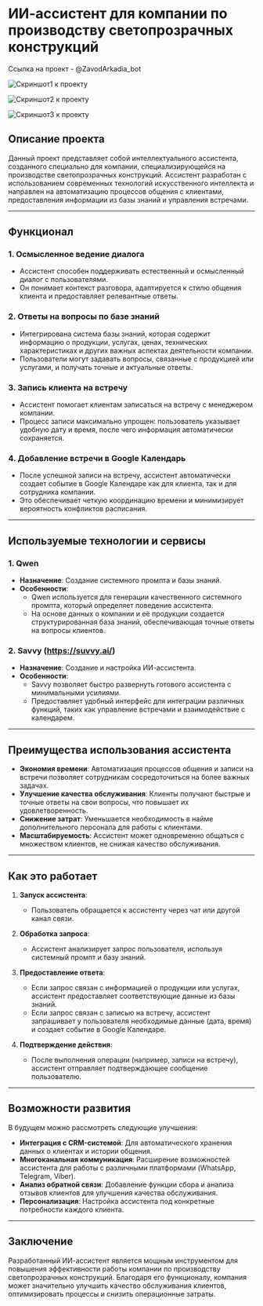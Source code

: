 # ИИ-ассистент для компании по производству светопрозрачных конструкций

Ссылка на проект - @ZavodArkadia_bot

![Скриншот1 к проекту](https://github.com/alexandra-vv/ai_assistent/blob/main/e953725780.jpg?raw=true)

![Скриншот2 к проекту](https://github.com/alexandra-vv/ai_assistent/blob/main/517a980629.jpg?raw=true)

![Скриншот3 к проекту](https://github.com/alexandra-vv/ai_assistent/blob/main/0a5c9489bd.jpg?raw=true)

## Описание проекта

Данный проект представляет собой интеллектуального ассистента, созданного специально для компании, специализирующейся на производстве светопрозрачных конструкций. Ассистент разработан с использованием современных технологий искусственного интеллекта и направлен на автоматизацию процессов общения с клиентами, предоставления информации из базы знаний и управления встречами.

---

## Функционал

### 1. **Осмысленное ведение диалога**
   - Ассистент способен поддерживать естественный и осмысленный диалог с пользователями.
   - Он понимает контекст разговора, адаптируется к стилю общения клиента и предоставляет релевантные ответы.

### 2. **Ответы на вопросы по базе знаний**
   - Интегрирована система базы знаний, которая содержит информацию о продукции, услугах, ценах, технических характеристиках и других важных аспектах деятельности компании.
   - Пользователи могут задавать вопросы, связанные с продукцией или услугами, и получать точные и актуальные ответы.

### 3. **Запись клиента на встречу**
   - Ассистент помогает клиентам записаться на встречу с менеджером компании.
   - Процесс записи максимально упрощен: пользователь указывает удобную дату и время, после чего информация автоматически сохраняется.

### 4. **Добавление встречи в Google Календарь**
   - После успешной записи на встречу, ассистент автоматически создает событие в Google Календаре как для клиента, так и для сотрудника компании.
   - Это обеспечивает четкую координацию времени и минимизирует вероятность конфликтов расписания.

---

## Используемые технологии и сервисы

### 1. **Qwen**
   - **Назначение**: Создание системного промпта и базы знаний.
   - **Особенности**:
     - Qwen используется для генерации качественного системного промпта, который определяет поведение ассистента.
     - На основе данных о компании и её продукции создается структурированная база знаний, обеспечивающая точные ответы на вопросы клиентов.

### 2. **Savvy (https://suvvy.ai/)**
   - **Назначение**: Создание и настройка ИИ-ассистента.
   - **Особенности**:
     - Savvy позволяет быстро развернуть готового ассистента с минимальными усилиями.
     - Предоставляет удобный интерфейс для интеграции различных функций, таких как управление встречами и взаимодействие с календарем.

---

## Преимущества использования ассистента

- **Экономия времени**: Автоматизация процессов общения и записи на встречи позволяет сотрудникам сосредоточиться на более важных задачах.
- **Улучшение качества обслуживания**: Клиенты получают быстрые и точные ответы на свои вопросы, что повышает их удовлетворенность.
- **Снижение затрат**: Уменьшается необходимость в найме дополнительного персонала для работы с клиентами.
- **Масштабируемость**: Ассистент может одновременно общаться с множеством клиентов, не снижая качество обслуживания.

---

## Как это работает

1. **Запуск ассистента**:
   - Пользователь обращается к ассистенту через чат или другой канал связи.
   
2. **Обработка запроса**:
   - Ассистент анализирует запрос пользователя, используя системный промпт и базу знаний.
   
3. **Предоставление ответа**:
   - Если запрос связан с информацией о продукции или услугах, ассистент предоставляет соответствующие данные из базы знаний.
   - Если запрос связан с записью на встречу, ассистент запрашивает у пользователя необходимые данные (дата, время) и создает событие в Google Календаре.

4. **Подтверждение действия**:
   - После выполнения операции (например, записи на встречу), ассистент отправляет подтверждающее сообщение пользователю.

---

## Возможности развития

В будущем можно рассмотреть следующие улучшения:
- **Интеграция с CRM-системой**: Для автоматического хранения данных о клиентах и истории общения.
- **Многоканальная коммуникация**: Расширение возможностей ассистента для работы с различными платформами (WhatsApp, Telegram, Viber).
- **Анализ обратной связи**: Добавление функции сбора и анализа отзывов клиентов для улучшения качества обслуживания.
- **Персонализация**: Настройка ассистента под конкретные потребности каждого клиента.

---

## Заключение

Разработанный ИИ-ассистент является мощным инструментом для повышения эффективности работы компании по производству светопрозрачных конструкций. Благодаря его функционалу, компания может значительно улучшить качество обслуживания клиентов, оптимизировать процессы и снизить операционные затраты.
